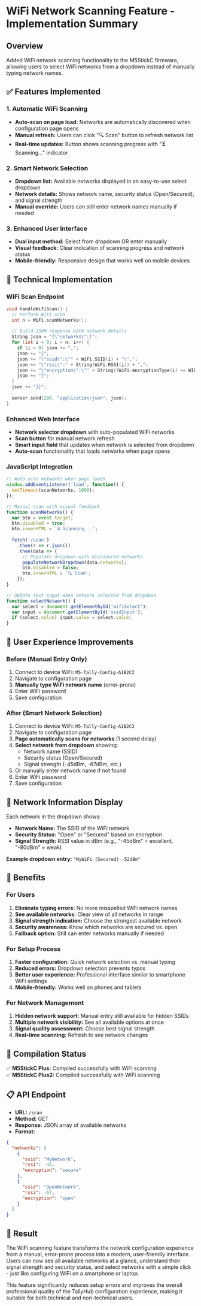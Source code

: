 # WiFi Network Scanning Feature - Implementation Summary

## Overview
Added WiFi network scanning functionality to the M5StickC firmware, allowing users to select WiFi networks from a dropdown instead of manually typing network names.

## ✅ Features Implemented

### 1. Automatic WiFi Scanning
- **Auto-scan on page load:** Networks are automatically discovered when configuration page opens
- **Manual refresh:** Users can click "🔍 Scan" button to refresh network list
- **Real-time updates:** Button shows scanning progress with "⏳ Scanning..." indicator

### 2. Smart Network Selection
- **Dropdown list:** Available networks displayed in an easy-to-use select dropdown
- **Network details:** Shows network name, security status (Open/Secured), and signal strength
- **Manual override:** Users can still enter network names manually if needed

### 3. Enhanced User Interface
- **Dual input method:** Select from dropdown OR enter manually
- **Visual feedback:** Clear indication of scanning progress and network status
- **Mobile-friendly:** Responsive design that works well on mobile devices

## 🔧 Technical Implementation

### WiFi Scan Endpoint
```cpp
void handleWifiScan() {
  // Perform WiFi scan
  int n = WiFi.scanNetworks();
  
  // Build JSON response with network details
  String json = "{\"networks\":[";
  for (int i = 0; i < n; i++) {
    if (i > 0) json += ",";
    json += "{";
    json += "\"ssid\":\"" + WiFi.SSID(i) + "\",";
    json += "\"rssi\":" + String(WiFi.RSSI(i)) + ",";
    json += "\"encryption\":\"" + String((WiFi.encryptionType(i) == WIFI_AUTH_OPEN) ? "open" : "secure") + "\"";
    json += "}";
  }
  json += "]}";
  
  server.send(200, "application/json", json);
}
```

### Enhanced Web Interface
- **Network selector dropdown** with auto-populated WiFi networks
- **Scan button** for manual network refresh
- **Smart input field** that updates when network is selected from dropdown
- **Auto-scan** functionality that loads networks when page opens

### JavaScript Integration
```javascript
// Auto-scan networks when page loads
window.addEventListener('load', function() {
  setTimeout(scanNetworks, 1000);
});

// Manual scan with visual feedback
function scanNetworks() {
  var btn = event.target;
  btn.disabled = true;
  btn.innerHTML = '⏳ Scanning...';
  
  fetch('/scan')
    .then(r => r.json())
    .then(data => {
      // Populate dropdown with discovered networks
      populateNetworkDropdown(data.networks);
      btn.disabled = false;
      btn.innerHTML = '🔍 Scan';
    });
}

// Update text input when network selected from dropdown
function selectNetwork() {
  var select = document.getElementById('wifiSelect');
  var input = document.getElementById('ssidInput');
  if (select.value) input.value = select.value;
}
```

## 🎯 User Experience Improvements

### Before (Manual Entry Only)
1. Connect to device WiFi: `M5-Tally-Config-A1B2C3`
2. Navigate to configuration page
3. **Manually type WiFi network name** (error-prone)
4. Enter WiFi password
5. Save configuration

### After (Smart Network Selection)
1. Connect to device WiFi: `M5-Tally-Config-A1B2C3`
2. Navigate to configuration page
3. **Page automatically scans for networks** (1 second delay)
4. **Select network from dropdown** showing:
   - Network name (SSID)
   - Security status (Open/Secured)
   - Signal strength (-45dBm, -67dBm, etc.)
5. Or manually enter network name if not found
6. Enter WiFi password
7. Save configuration

## 📱 Network Information Display
Each network in the dropdown shows:
- **Network Name:** The SSID of the WiFi network
- **Security Status:** "Open" or "Secured" based on encryption
- **Signal Strength:** RSSI value in dBm (e.g., "-45dBm" = excellent, "-80dBm" = weak)

**Example dropdown entry:** `"MyWiFi (Secured) -52dBm"`

## 🚀 Benefits

### For Users
1. **Eliminate typing errors:** No more misspelled WiFi network names
2. **See available networks:** Clear view of all networks in range
3. **Signal strength indication:** Choose the strongest available network
4. **Security awareness:** Know which networks are secured vs. open
5. **Fallback option:** Still can enter networks manually if needed

### For Setup Process
1. **Faster configuration:** Quick network selection vs. manual typing
2. **Reduced errors:** Dropdown selection prevents typos
3. **Better user experience:** Professional interface similar to smartphone WiFi settings
4. **Mobile-friendly:** Works well on phones and tablets

### For Network Management
1. **Hidden network support:** Manual entry still available for hidden SSIDs
2. **Multiple network visibility:** See all available options at once
3. **Signal quality assessment:** Choose best signal strength
4. **Real-time scanning:** Refresh to see network changes

## 🏁 Compilation Status
✅ **M5StickC Plus:** Compiled successfully with WiFi scanning  
✅ **M5StickC Plus2:** Compiled successfully with WiFi scanning  

## 📋 API Endpoint
- **URL:** `/scan`
- **Method:** GET
- **Response:** JSON array of available networks
- **Format:**
```json
{
  "networks": [
    {
      "ssid": "MyNetwork",
      "rssi": -45,
      "encryption": "secure"
    },
    {
      "ssid": "OpenNetwork",
      "rssi": -67,
      "encryption": "open"
    }
  ]
}
```

## 🎉 Result
The WiFi scanning feature transforms the network configuration experience from a manual, error-prone process into a modern, user-friendly interface. Users can now see all available networks at a glance, understand their signal strength and security status, and select networks with a simple click - just like configuring WiFi on a smartphone or laptop.

This feature significantly reduces setup errors and improves the overall professional quality of the TallyHub configuration experience, making it suitable for both technical and non-technical users.